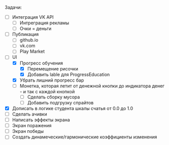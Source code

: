 Задачи:

* [ ] Интеграция VK API
	* [ ] Интреграция рекламы
	* [ ] Очки = деньги
* [ ] Публикация
	* [ ] github.io
	* [ ] vk.com
	* [ ] Play Market
* [ ] UI
	* [x] Прогресс обучения
		* [x] Перемещение рисочки
		* [x] Добавить lable для ProgressEducation
	* [x] Убрать лишний прогресс бар
	* [ ] Монетка, которая летит от денежной кнопки до индикатора денег - и так с каждой кнопкой
		* [ ] Сделать сборку мусора
		* [ ] Добавить подгрузку спрайтов
* [x] Дописать в логике студента шкалы счатья от 0.0 до 1.0
* [ ] Сделать ачивки
* [ ] Написать эффекты экрана
* [ ] Экран поражения
* [ ] Экран победы
* [ ] Создать динамеческие/гармонические коэффициенты изменения